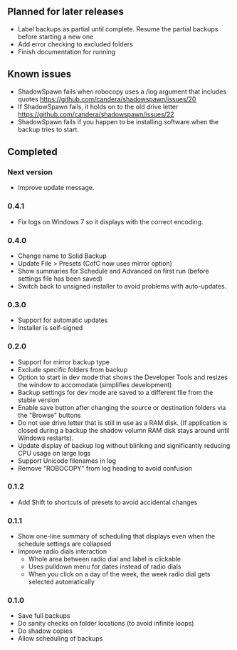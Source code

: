 ## Planned for later releases
- Label backups as partial until complete. Resume the partial backups before starting a new one
- Add error checking to excluded folders
- Finish documentation for running

## Known issues
- ShadowSpawn fails when robocopy uses a /log argument that includes quotes https://github.com/candera/shadowspawn/issues/20
- If ShadowSpawn fails, it holds on to the old drive letter  https://github.com/candera/shadowspawn/issues/22
- ShadowSpawn fails if you happen to be installing software when the backup tries to start.

## Completed
### Next version
- Improve update message.

### 0.4.1
- Fix logs on Windows 7 so it displays with the correct encoding.

### 0.4.0
- Change name to Solid Backup
- Update File > Presets (CofC now uses mirror option)
- Show summaries for Schedule and Advanced on first run (before settings file has been saved)
- Switch back to unsigned installer to avoid problems with auto-updates.

### 0.3.0
- Support for automatic updates
- Installer is self-signed

### 0.2.0
- Support for mirror backup type
- Exclude specific folders from backup
- Option to start in dev mode that shows the Developer Tools and resizes the window to accomodate (simplifies development)
- Backup settings for dev mode are saved to a different file from the stable version
- Enable save button after changing the source or destination folders via the "Browse" buttons
- Do not use drive letter that is still in use as a RAM disk. (If application is closed during a backup the shadow volumn RAM disk stays around until Windows restarts).
- Update display of backup log without blinking and significantly reducing CPU usage on large logs
- Support Unicode filenames in log
- Remove "ROBOCOPY" from log heading to avoid confusion

### 0.1.2
- Add Shift to shortcuts of presets to avoid accidental changes

### 0.1.1
- Show one-line summary of scheduling that displays even when the schedule settings are collapsed
- Improve radio dials interaction
	- Whole area between radio dial and label is clickable
	- Uses pulldown menu for dates instead of radio dials
	- When you click on a day of the week, the week radio dial gets selected automatically

### 0.1.0
- Save full backups
- Do sanity checks on folder locations (to avoid infinite loops)
- Do shadow copies
- Allow scheduling of backups
